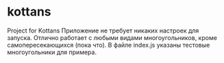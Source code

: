 # kottans
Project for Kottans
Приложение не требует никаких настроек для запуска.
Отлично работает с любыми видами многоугольников, кроме самопересекающихся (пока что).
В файле index.js указаны тестовые многоугольники для примера.
